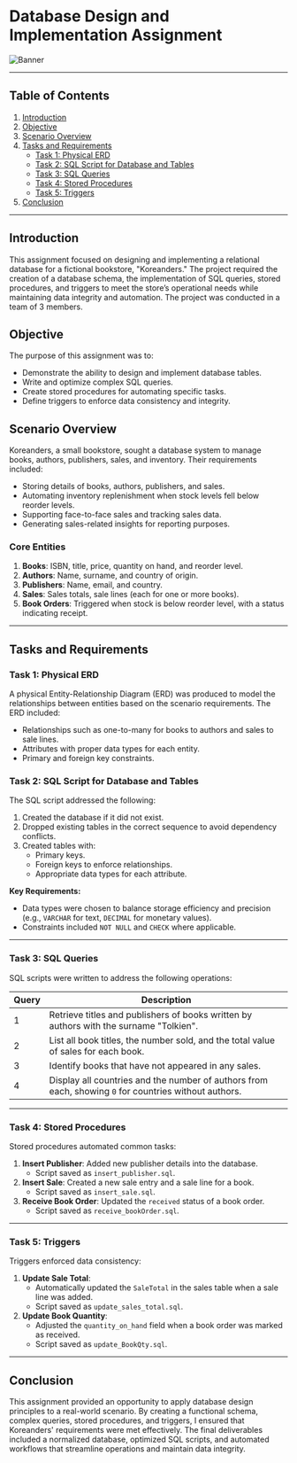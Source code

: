 # Database Design and Implementation Assignment


![Banner](https://github.com/user-attachments/assets/a6382d21-9339-4ba8-b7a8-9a315abec7a4)

---

## Table of Contents
1. [Introduction](#introduction)
2. [Objective](#objective)
3. [Scenario Overview](#scenario-overview)
4. [Tasks and Requirements](#tasks-and-requirements)
   - [Task 1: Physical ERD](#task-1-physical-erd)
   - [Task 2: SQL Script for Database and Tables](#task-2-sql-script-for-database-and-tables)
   - [Task 3: SQL Queries](#task-3-sql-queries)
   - [Task 4: Stored Procedures](#task-4-stored-procedures)
   - [Task 5: Triggers](#task-5-triggers)
5. [Conclusion](#conclusion)

---

## Introduction
This assignment focused on designing and implementing a relational database for a fictional bookstore, "Koreanders." The project required the creation of a database schema, the implementation of SQL queries, stored procedures, and triggers to meet the store’s operational needs while maintaining data integrity and automation. The project was conducted in a team of 3 members.

## Objective
The purpose of this assignment was to:
- Demonstrate the ability to design and implement database tables.
- Write and optimize complex SQL queries.
- Create stored procedures for automating specific tasks.
- Define triggers to enforce data consistency and integrity.

## Scenario Overview
Koreanders, a small bookstore, sought a database system to manage books, authors, publishers, sales, and inventory. Their requirements included:
- Storing details of books, authors, publishers, and sales.
- Automating inventory replenishment when stock levels fell below reorder levels.
- Supporting face-to-face sales and tracking sales data.
- Generating sales-related insights for reporting purposes.

### Core Entities
1. **Books**: ISBN, title, price, quantity on hand, and reorder level.
2. **Authors**: Name, surname, and country of origin.
3. **Publishers**: Name, email, and country.
4. **Sales**: Sales totals, sale lines (each for one or more books).
5. **Book Orders**: Triggered when stock is below reorder level, with a status indicating receipt.

---

## Tasks and Requirements

### Task 1: Physical ERD
A physical Entity-Relationship Diagram (ERD) was produced to model the relationships between entities based on the scenario requirements. The ERD included:
- Relationships such as one-to-many for books to authors and sales to sale lines.
- Attributes with proper data types for each entity.
- Primary and foreign key constraints.

### Task 2: SQL Script for Database and Tables
The SQL script addressed the following:
1. Created the database if it did not exist.
2. Dropped existing tables in the correct sequence to avoid dependency conflicts.
3. Created tables with:
   - Primary keys.
   - Foreign keys to enforce relationships.
   - Appropriate data types for each attribute.

**Key Requirements:**
- Data types were chosen to balance storage efficiency and precision (e.g., `VARCHAR` for text, `DECIMAL` for monetary values).
- Constraints included `NOT NULL` and `CHECK` where applicable.

---

### Task 3: SQL Queries
SQL scripts were written to address the following operations:

| **Query** | **Description** |
|-----------|-----------------|
| 1         | Retrieve titles and publishers of books written by authors with the surname "Tolkien". |
| 2         | List all book titles, the number sold, and the total value of sales for each book. |
| 3         | Identify books that have not appeared in any sales. |
| 4         | Display all countries and the number of authors from each, showing `0` for countries without authors. |

---

### Task 4: Stored Procedures
Stored procedures automated common tasks:
1. **Insert Publisher**: Added new publisher details into the database.
   - Script saved as `insert_publisher.sql`.
2. **Insert Sale**: Created a new sale entry and a sale line for a book.
   - Script saved as `insert_sale.sql`.
3. **Receive Book Order**: Updated the `received` status of a book order.
   - Script saved as `receive_bookOrder.sql`.

---

### Task 5: Triggers
Triggers enforced data consistency:
1. **Update Sale Total**:
   - Automatically updated the `SaleTotal` in the sales table when a sale line was added.
   - Script saved as `update_sales_total.sql`.
2. **Update Book Quantity**:
   - Adjusted the `quantity_on_hand` field when a book order was marked as received.
   - Script saved as `update_BookQty.sql`.

---

## Conclusion
This assignment provided an opportunity to apply database design principles to a real-world scenario. By creating a functional schema, complex queries, stored procedures, and triggers, I ensured that Koreanders' requirements were met effectively. The final deliverables included a normalized database, optimized SQL scripts, and automated workflows that streamline operations and maintain data integrity.

